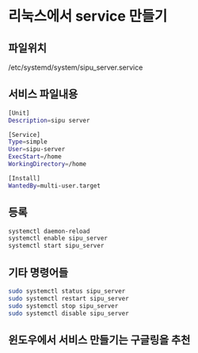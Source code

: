 # 리눅스에서 service 만들기

## 파일위치

/etc/systemd/system/sipu_server.service

## 서비스 파일내용

```sh
[Unit]
Description=sipu server

[Service]
Type=simple
User=sipu-server
ExecStart=/home
WorkingDirectory=/home

[Install]
WantedBy=multi-user.target
```

## 등록

```bash
systemctl daemon-reload
systemctl enable sipu_server
systemctl start sipu_server
```

## 기타 명령어들

```bash
sudo systemctl status sipu_server
sudo systemctl restart sipu_server
sudo systemctl stop sipu_server
sudo systemctl disable sipu_server
```

## 윈도우에서 서비스 만들기는 구글링을 추천
